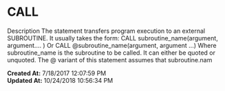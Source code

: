 # CALL

Description The statement transfers program execution to an external SUBROUTINE. It usually takes the form: CALL subroutine_name(argument, argument…. ) Or CALL @subroutine_name(argument, argument ...) Where subroutine_name is the subroutine to be called. It can either be quoted or unquoted. The @ variant of this statement assumes that subroutine.nam  

**Created At:** 7/18/2017 12:07:59 PM  
**Updated At:** 10/24/2018 10:56:34 PM  

